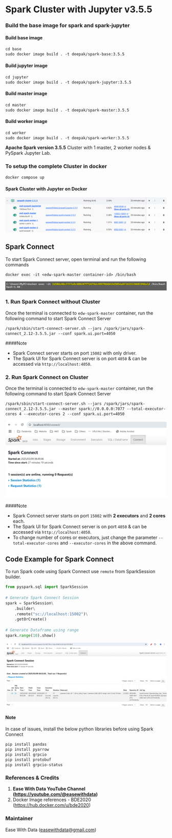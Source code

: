 # Spark Cluster with Jupyter v3.5.5

### Build the base image for spark and spark-jupyter
#### Build base image
```shell
cd base
sudo docker image build . -t deepak/spark-base:3.5.5
```
#### Build jupyter image
```shell
cd jupyter
sudo docker image build . -t deepak/spark-jupyter:3.5.5
```
#### Build master image
```shell
cd master
sudo docker image build . -t deepak/spark-master:3.5.5
```
#### Build worker image
```shell
cd worker
sudo docker image build . -t deepak/spark-worker:3.5.5
```

**Apache Spark version 3.5.5** Cluster with 1 master, 2 worker nodes & PySpark Jupyter Lab.

### To setup the complete Cluster in docker
```shell
docker compose up
```

#### Spark Cluster with Jupyter on Docker
![img.png](readme_docs/img.png)

## Spark Connect
To start Spark Connect server, open terminal and run the following commands

```shell
docker exec -it <edw-spark-master container-id> /bin/bash
```


![img_1.png](readme_docs/img_1.png)

### 1. Run Spark Connect without Cluster
Once the terminal is connected to `edw-spark-master` container, run the following command to start Spark Connect Server

```shell
/spark/sbin/start-connect-server.sh --jars /spark/jars/spark-connect_2.12-3.5.5.jar --conf spark.ui.port=4050
```

####Note
- Spark Connect server starts on port `15002` with only driver. 
- The Spark UI for Spark Connect server is on port `4050` & can be accessed via `http://localhost:4050`.

### 2. Run Spark Connect on Cluster

Once the terminal is connected to `edw-spark-master` container, run the following command to start Spark Connect Server

```shell
/spark/sbin/start-connect-server.sh --jars /spark/jars/spark-connect_2.12-3.5.5.jar --master spark://0.0.0.0:7077 --total-executor-cores 4 --executor-cores 2 --conf spark.ui.port=4050
```

![img_2.png](readme_docs/img_2.png)

####Note
- Spark Connect server starts on port `15002` with **2 executors** and **2 cores** each. 
- The Spark UI for Spark Connect server is on port `4050` & can be accessed via `http://localhost:4050`.
- To change number of cores or executors, just change the parameter `--total-executor-cores` and `--executor-cores` in the above command.


## Code Example for Spark Connect
To run Spark code using Spark Connect use `remote` from SparkSession builder.
```python
from pyspark.sql import SparkSession

# Generate Spark Connect Session
spark = SparkSession\
    .builder\
    .remote("sc://localhost:15002")\
    .getOrCreate()

# Generate Dataframe using range
spark.range(10).show()
```

![img_3.png](readme_docs/img_3.png)

#### Note
In case of issues, install the below python libraries before using Spark Connect
```
pip install pandas
pip install pyarrow
pip install grpcio
pip install protobuf
pip install grpcio-status
```

### References & Credits
1. **Ease With Data YouTube Channel (https://youtube.com/@easewithdata)**
2. Docker Image references - BDE2020 (https://hub.docker.com/u/bde2020)

### Maintainer
Ease With Data (easewithdata@gmail.com)